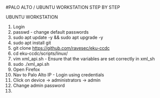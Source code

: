 #PALO ALTO / UBUNTU WORKSTATION STEP BY STEP

UBUNTU WORKSTATION
1. Login
2. passwd - change default passwords
3. sudo apt update -y && sudo apt upgrade -y
4. sudo apt install git
5. git clone https://github.com/ravesec/eku-ccdc
6. cd eku-ccdc/scripts/linux/
7. vim xml_api.sh - Ensure that the variables are set correctly in xml_sh
8. sudo ./xml_api.sh
9. Open Firefox
10. Nav to Palo Alto IP - Login using credentials
11. Click on device -> administrators -> admin
12. Change admin password
13. 
